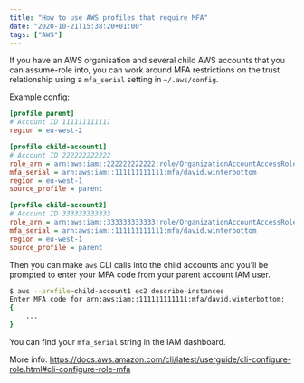 ```yaml
---
title: "How to use AWS profiles that require MFA"
date: "2020-10-21T15:38:20+01:00"
tags: ["AWS"]
---
```


If you have an AWS organisation and several child AWS accounts that you can
assume-role into, you can work around MFA restrictions on the trust relationship
using a `mfa_serial` setting in `~/.aws/config`.

Example config:

```ini                                                                                        k
[profile parent]
# Account ID 111111111111
region = eu-west-2

[profile child-account1]
# Account ID 222222222222
role_arn = arn:aws:iam::222222222222:role/OrganizationAccountAccessRole
mfa_serial = arn:aws:iam::111111111111:mfa/david.winterbottom
region = eu-west-1
source_profile = parent 

[profile child-account2]
# Account ID 333333333333
role_arn = arn:aws:iam::333333333333:role/OrganizationAccountAccessRole
mfa_serial = arn:aws:iam::111111111111:mfa/david.winterbottom
region = eu-west-1
source_profile = parent 
```

Then you can make `aws` CLI calls into the child accounts and you'll be prompted
to enter your MFA code from your parent account IAM user.

```bash
$ aws --profile=child-account1 ec2 describe-instances
Enter MFA code for arn:aws:iam::111111111111:mfa/david.winterbottom:
{ 
    ...
}
```

You can find your `mfa_serial` string in the IAM dashboard. 

More info: https://docs.aws.amazon.com/cli/latest/userguide/cli-configure-role.html#cli-configure-role-mfa

